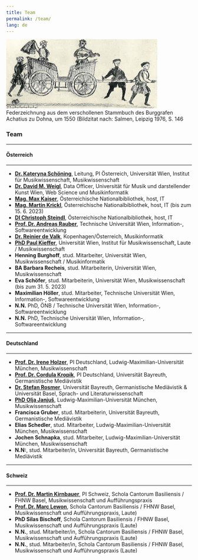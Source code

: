 ```yaml
---
title: Team
permalink: /team/
lang: de
---
```

<img class="left blend" src="/assets/img/Dohna_kutsche.png"/>
<div class="acks"> Federzeichnung aus dem verschollenen Stammbuch des Burggrafen Achatius zu Dohna, um 1550 (Bildzitat nach: Salmen, Leipzig 1976, S. 146</div>

### Team
___
#### Österreich
---  
- [**Dr. Kateryna Schöning**](https://musikwissenschaft.univie.ac.at/ueber-uns/team/schoening/), Leitung, PI Österreich, Universität Wien, Institut für Musikwissenschaft, Musikwissenschaft  
- [**Dr. David M. Weigl**](https://iwk.mdw.ac.at/david-weigl), Data Officer, Universität für Musik und darstellender Kunst Wien, Web Science und Musikinformatik  
- [**Mag. Max Kaiser**](http://www.maxkaiser.at/), Österreichische Nationalbibliothek, host, IT  
- [**Mag. Martin Krickl**](https://onb.academia.edu/MartinKrickl), Österreichische Nationalbibliothek, host, IT (bis zum 15. 6. 2023)    
- [**DI Christoph Steindl**](https://www.onb.ac.at/forschung/forschungsblog/artikel/digitale-editionen-an-der-oesterreichischen-nationalbibliothek-eine-infrastruktur), Österreichische Nationalbibliothek, host, IT  
- [**Prof. Dr. Andreas Rauber**](https://informatics.tuwien.ac.at/people/andreas-rauber), Technische Universität Wien, Information-, Softwareentwicklung    
- [**Dr. Reinier de Valk**](https://scholar.google.com/citations?user=V2Vd9b0AAAAJ), Kopenhagen/Österreich, Musikinformatik  
- [**PhD Paul Kieffer**](https://www.discogs.com/de/artist/3805018-Paul-Kieffer), Universität Wien, Institut für Musikwissenschaft, Laute / Musikwissenschaft  
- **Henning Burghoff**, stud. Mitarbeiter, Universität Wien, Musikwissenschaft / Musikinformatik  
- **BA Barbara Recheis**, stud. Mitarbeiterin, Universität Wien, Musikwissenschaft   
- **Eva Schöfer**, stud. Mitarbeiterin, Universität Wien, Musikwissenschaft (bis zum 31. 5. 2023)   
- **Maximilian Höller**, stud. Mitarbeiter, Technische Universität Wien, Information-, Softwareentwicklung   
- **N.N.** PhD, ÖNB / Technische Universität Wien, Information-, Softwareentwicklung   
- **N.N.** PhD, Technische Universität Wien, Information-, Softwareentwicklung  
___
#### Deutschland
---
- [**Prof. Dr. Irene Holzer**](https://www.musikwissenschaft.uni-muenchen.de/personen/professoren/holzer/index.html), PI Deutschland, Ludwig-Maximilian-Universität München, Musikwissenschaft
- [**Prof. Dr. Cordula Kropik**](https://www.mediaevistik.uni-bayreuth.de/de/team/Kropik-Cordula/index.php), PI Deutschland, Universität Bayreuth, Germanistische Mediävistik  
- [**Dr. Stefan Rosmer**](https://germanistik.philhist.unibas.ch/de/personen/stefan-rosmer/), Universität Bayreuth, Germanistische Mediävistik & Universität Basel, Sprach- und Literaturwissenschaft   
- [**PhD Olja Janjuš**](https://www.musikwissenschaft.uni-muenchen.de/personen/mitarbeiter/janjus/index.html), Ludwig-Maximilian-Universität München, Musikwissenschaft  
- **Francisca Gruber**, stud. Mitarbeiterin,  Universität Bayreuth, Germanistische Mediävistik  
- **Elias Schedler**, stud. Mitarbeiter, Ludwig-Maximilian-Universität München, Musikwissenschaft    
- **Jochen Schnapka**, stud. Mitarbeiter, Ludwig-Maximilian-Universität München, Musikwissenschaft
- **N.N:**, stud. Mitarbeiter/in,  Universität Bayreuth, Germanistische Mediävistik     


___
#### Schweiz
---
- [**Prof. Dr. Martin Kirnbauer**](https://www.fhnw.ch/de/personen/martin-kirnbauer), PI Schweiz, Schola Cantorum Basiliensis / FHNW Basel, Musikwissenschaft und Aufführungspraxis   
- [**Prof. Dr. Marc Lewon**](https://www.fhnw.ch/de/personen/marc-lewon), Schola Cantorum Basiliensis / FHNW Basel, Musikwissenschaft und Aufführungspraxis, Laute)  
- **PhD Silas Bischoff**, Schola Cantorum Basiliensis / FHNW Basel, Musikwissenschaft und Aufführungspraxis (Laute)
- **N.N.**, stud. Mitarbeiter/in, Schola Cantorum Basiliensis / FHNW Basel, Musikwissenschaft und Aufführungspraxis (Laute)   
- **N.N.**, stud. Mitarbeiter/in, Schola Cantorum Basiliensis / FHNW Basel, Musikwissenschaft und Aufführungspraxis (Laute)  


